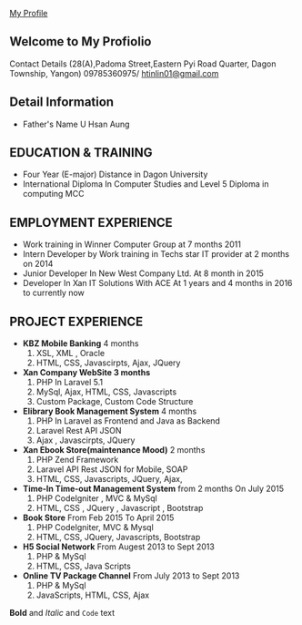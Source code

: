 [My Profile](Profile.jpg)

## Welcome to My Profiolio

Contact Details (28(A),Padoma Street,Eastern Pyi Road Quarter, Dagon Township, Yangon)
				09785360975/ htinlin01@gmail.com



## Detail Information
-	Father's Name  U Hsan Aung

## EDUCATION & TRAINING
-	Four Year (E-major) Distance in Dagon University
-	International Diploma In Computer Studies and Level 5 Diploma in computing MCC

## EMPLOYMENT EXPERIENCE
-	Work training in Winner Computer Group at 7 months 2011
-	Intern Developer by Work training in Techs star IT provider at 2 months on 2014
-	Junior Developer In New West Company Ltd. At 8 month in 2015
-	Developer In Xan IT Solutions With ACE At 1 years and 4 months in 2016 to currently now

## PROJECT EXPERIENCE
-	**KBZ Mobile Banking** 4 months
	1. XSL, XML , Oracle
	2. HTML, CSS, Javascirpts, Ajax, JQuery
-	**Xan Company WebSite 3 months**
	1. PHP In Laravel 5.1
	2. MySql, Ajax, HTML, CSS, Javascripts
	3. Custom Package, Custom Code Structure
-	**Elibrary Book Management System** 4 months
	1. PHP In Laravel as Frontend and Java as Backend
	2. Laravel Rest API JSON 
	2. Ajax , Javascirpts, JQuery
-	**Xan Ebook Store(maintenance Mood)** 2 months
	1. PHP Zend Framework 
	2. Laravel API Rest JSON for Mobile, SOAP
	3. HTML, CSS, Javascripts, JQuery, Ajax,  
-	**Time-In Time-out Management System** from 2 months On July 2015
	1. PHP CodeIgniter , MVC & MySql
	2. HTML, CSS , JQuery , Javascript , Bootstrap
-	**Book Store** 				From Feb 2015 To April 2015
	1. PHP CodeIgniter, MVC & Mysql
	2. HTML, CSS, JQuery, Javascripts, Bootstrap
-	**H5 Social Network** 		From Augest 2013 to Sept 2013
	1. PHP & MySql
	2. HTML, CSS, Java Scripts
-	**Online TV Package Channel**	From July 2013 to Sept 2013
	1. PHP & MySql
	2. JavaScripts, HTML, CSS, Ajax







**Bold** and _Italic_ and `Code` text

